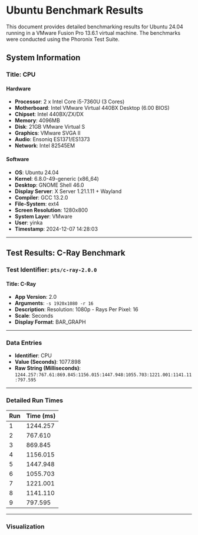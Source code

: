 # Ubuntu Benchmark Results

This document provides detailed benchmarking results for Ubuntu 24.04 running in a VMware Fusion Pro 13.6.1 virtual machine. The benchmarks were conducted using the Phoronix Test Suite.

## System Information

### Title: CPU

#### Hardware
- **Processor**: 2 x Intel Core i5-7360U (3 Cores)
- **Motherboard**: Intel VMware Virtual 440BX Desktop (6.00 BIOS)
- **Chipset**: Intel 440BX/ZX/DX
- **Memory**: 4096MB
- **Disk**: 21GB VMware Virtual S
- **Graphics**: VMware SVGA II
- **Audio**: Ensoniq ES1371/ES1373
- **Network**: Intel 82545EM

#### Software
- **OS**: Ubuntu 24.04
- **Kernel**: 6.8.0-49-generic (x86_64)
- **Desktop**: GNOME Shell 46.0
- **Display Server**: X Server 1.21.1.11 + Wayland
- **Compiler**: GCC 13.2.0
- **File-System**: ext4
- **Screen Resolution**: 1280x800
- **System Layer**: VMware
- **User**: yinka
- **Timestamp**: 2024-12-07 14:28:03

---

## Test Results: C-Ray Benchmark

### Test Identifier: `pts/c-ray-2.0.0`

#### Title: C-Ray
- **App Version**: 2.0
- **Arguments**: `-s 1920x1080 -r 16`
- **Description**: Resolution: 1080p - Rays Per Pixel: 16
- **Scale**: Seconds
- **Display Format**: BAR_GRAPH

---

### Data Entries
- **Identifier**: CPU
- **Value (Seconds)**: 1077.898
- **Raw String (Milliseconds)**: `1244.257:767.61:869.845:1156.015:1447.948:1055.703:1221.001:1141.11:797.595`

---

### Detailed Run Times

| Run | Time (ms) |
|-----|-----------|
| 1   | 1244.257  |
| 2   | 767.610   |
| 3   | 869.845   |
| 4   | 1156.015  |
| 5   | 1447.948  |
| 6   | 1055.703  |
| 7   | 1221.001  |
| 8   | 1141.110  |
| 9   | 797.595   |

---

### Visualization
